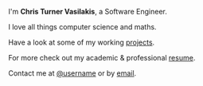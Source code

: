 ---
---

I'm **Chris Turner Vasilakis**, a Software Engineer.

I love all things computer science and maths.

Have a look at some of my working [projects].

For more check out my academic & professional [resume].

Contact me at [@username] or by [email].



[projects]: /projects
[resume]: https://demo.nurlan.co/hugo-vitae/
[@username]: https://twitter.com/username
[email]: mailto:email@example.com

